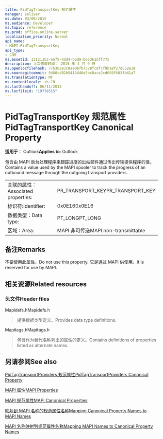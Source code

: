 ```yaml
---
title: PidTagTransportKey 规范属性
manager: soliver
ms.date: 03/09/2015
ms.audience: Developer
ms.topic: reference
ms.prod: office-online-server
localization_priority: Normal
api_name:
- MAPI.PidTagTransportKey
api_type:
- COM
ms.assetid: 131211b3-e6f9-4dd4-b6d9-b65361bff775
description: 上次修改时间： 2015 年 3 月 9 日
ms.openlocfilehash: 77b302e3c8ae06fb7578fc8fcf9ba8f27d552e18
ms.sourcegitcommit: 9d60cd82b5413446e5bc8ace2cd689f683fb41a7
ms.translationtype: MT
ms.contentlocale: zh-CN
ms.lasthandoff: 06/11/2018
ms.locfileid: "19778515"
---
```

# <a name="pidtagtransportkey-canonical-property"></a><span data-ttu-id="d8989-103">PidTagTransportKey 规范属性</span><span class="sxs-lookup"><span data-stu-id="d8989-103">PidTagTransportKey Canonical Property</span></span>

  
  
<span data-ttu-id="d8989-104">**适用于**： Outlook</span><span class="sxs-lookup"><span data-stu-id="d8989-104">**Applies to**: Outlook</span></span> 
  
<span data-ttu-id="d8989-105">包含由 MAPI 后台处理程序来跟踪进度的出站邮件通过传出传输提供程序的值。</span><span class="sxs-lookup"><span data-stu-id="d8989-105">Contains a value used by the MAPI spooler to track the progress of an outbound message through the outgoing transport providers.</span></span>
  
|||
|:-----|:-----|
|<span data-ttu-id="d8989-106">关联的属性：</span><span class="sxs-lookup"><span data-stu-id="d8989-106">Associated properties:</span></span>  <br/> |<span data-ttu-id="d8989-107">PR_TRANSPORT_KEY</span><span class="sxs-lookup"><span data-stu-id="d8989-107">PR_TRANSPORT_KEY</span></span>  <br/> |
|<span data-ttu-id="d8989-108">标识符:</span><span class="sxs-lookup"><span data-stu-id="d8989-108">Identifier:</span></span>  <br/> |<span data-ttu-id="d8989-109">0x0E16</span><span class="sxs-lookup"><span data-stu-id="d8989-109">0x0E16</span></span>  <br/> |
|<span data-ttu-id="d8989-110">数据类型：</span><span class="sxs-lookup"><span data-stu-id="d8989-110">Data type:</span></span>  <br/> |<span data-ttu-id="d8989-111">PT_LONG</span><span class="sxs-lookup"><span data-stu-id="d8989-111">PT_LONG</span></span>  <br/> |
|<span data-ttu-id="d8989-112">区域：</span><span class="sxs-lookup"><span data-stu-id="d8989-112">Area:</span></span>  <br/> |<span data-ttu-id="d8989-113">MAPI 非可传送</span><span class="sxs-lookup"><span data-stu-id="d8989-113">MAPI non-transmittable</span></span>  <br/> |
   
## <a name="remarks"></a><span data-ttu-id="d8989-114">备注</span><span class="sxs-lookup"><span data-stu-id="d8989-114">Remarks</span></span>

<span data-ttu-id="d8989-115">不要使用此属性。</span><span class="sxs-lookup"><span data-stu-id="d8989-115">Do not use this property.</span></span> <span data-ttu-id="d8989-116">它是通过 MAPI 供使用。</span><span class="sxs-lookup"><span data-stu-id="d8989-116">It is reserved for use by MAPI.</span></span>
  
## <a name="related-resources"></a><span data-ttu-id="d8989-117">相关资源</span><span class="sxs-lookup"><span data-stu-id="d8989-117">Related resources</span></span>

### <a name="header-files"></a><span data-ttu-id="d8989-118">头文件</span><span class="sxs-lookup"><span data-stu-id="d8989-118">Header files</span></span>

<span data-ttu-id="d8989-119">Mapidefs.h</span><span class="sxs-lookup"><span data-stu-id="d8989-119">Mapidefs.h</span></span>
  
> <span data-ttu-id="d8989-120">提供数据类型定义。</span><span class="sxs-lookup"><span data-stu-id="d8989-120">Provides data type definitions.</span></span>
    
<span data-ttu-id="d8989-121">Mapitags.h</span><span class="sxs-lookup"><span data-stu-id="d8989-121">Mapitags.h</span></span>
  
> <span data-ttu-id="d8989-122">包含作为替代名称列出的属性的定义。</span><span class="sxs-lookup"><span data-stu-id="d8989-122">Contains definitions of properties listed as alternate names.</span></span>
    
## <a name="see-also"></a><span data-ttu-id="d8989-123">另请参阅</span><span class="sxs-lookup"><span data-stu-id="d8989-123">See also</span></span>



[<span data-ttu-id="d8989-124">PidTagTransportProviders 规范属性</span><span class="sxs-lookup"><span data-stu-id="d8989-124">PidTagTransportProviders Canonical Property</span></span>](pidtagtransportproviders-canonical-property.md)


[<span data-ttu-id="d8989-125">MAPI 属性</span><span class="sxs-lookup"><span data-stu-id="d8989-125">MAPI Properties</span></span>](mapi-properties.md)
  
[<span data-ttu-id="d8989-126">MAPI 规范属性</span><span class="sxs-lookup"><span data-stu-id="d8989-126">MAPI Canonical Properties</span></span>](mapi-canonical-properties.md)
  
[<span data-ttu-id="d8989-127">映射到 MAPI 名称的规范属性名称</span><span class="sxs-lookup"><span data-stu-id="d8989-127">Mapping Canonical Property Names to MAPI Names</span></span>](mapping-canonical-property-names-to-mapi-names.md)
  
[<span data-ttu-id="d8989-128">MAPI 名称映射到规范属性名称</span><span class="sxs-lookup"><span data-stu-id="d8989-128">Mapping MAPI Names to Canonical Property Names</span></span>](mapping-mapi-names-to-canonical-property-names.md)

